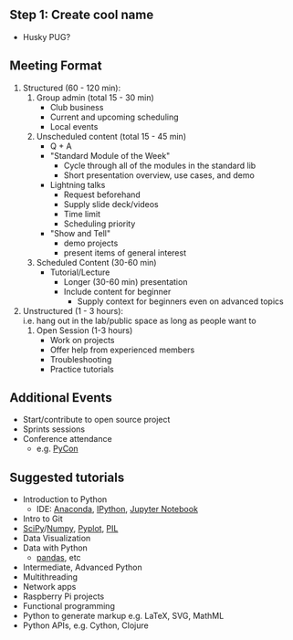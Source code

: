  Step 1: Create cool name 
 ------------------------
 * Husky PUG?

Meeting Format
--------------
1. Structured (60 - 120 min):
	1. Group admin (total 15 - 30 min)
		* Club business 
		* Current and upcoming scheduling 
		* Local events
	1. Unscheduled content (total 15 - 45 min)
        * Q + A
        * "Standard Module of the Week" 
            + Cycle through all of the modules in the standard lib 
            + Short presentation overview, use cases, and demo 
        * Lightning talks 
            + Request beforehand 
            + Supply slide deck/videos 
            + Time limit 
            + Scheduling priority
        * "Show and Tell" 
            + demo projects 
            + present items of general interest
    1. Scheduled Content (30-60 min)
        * Tutorial/Lecture 
            + Longer (30-60 min) presentation 
            + Include content for beginner 
                - Supply context for beginners even on advanced topics 
1. Unstructured (1 - 3 hours):  
    i.e. hang out in the lab/public space as long as people want to
    1. Open Session (1-3 hours) 
        * Work on projects 
        * Offer help from experienced members
        * Troubleshooting
        * Practice tutorials 


Additional Events
-----------------
* Start/contribute to open source project 
* Sprints sessions 
* Conference attendance
    + e.g. [PyCon](https://us.pycon.org/2017/)


Suggested tutorials
-------------------
* Introduction to Python 
    + IDE: [Anaconda](https://www.continuum.io/anaconda-overview), [IPython](https://ipython.org/), [Jupyter Notebook](http://jupyter.org/)
* Intro to Git 
* [SciPy](https://www.scipy.org/)/[Numpy](http://www.numpy.org/), [Pyplot](http://matplotlib.org/), [PIL](http://www.pythonware.com/products/pil/) 
* Data Visualization 
* Data with Python 
    - [pandas](http://pandas.pydata.org/), etc
* Intermediate, Advanced Python 
* Multithreading 
* Network apps 
* Raspberry Pi projects 
* Functional programming 
* Python to generate markup e.g. LaTeX, SVG, MathML 
* Python APIs, e.g. Cython, Clojure
    
